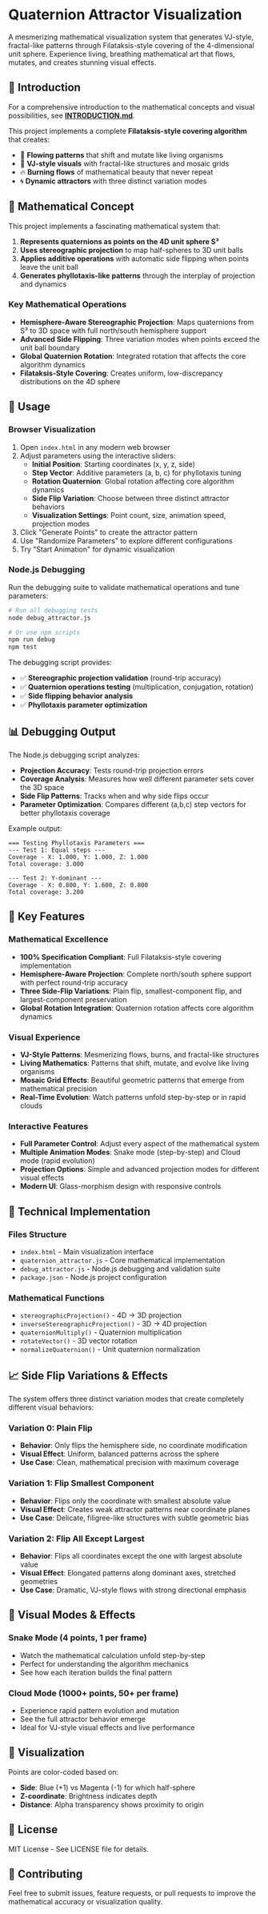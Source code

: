 # Quaternion Attractor Visualization

A mesmerizing mathematical visualization system that generates VJ-style, fractal-like patterns through Filataksis-style covering of the 4-dimensional unit sphere. Experience living, breathing mathematical art that flows, mutates, and creates stunning visual effects.

## 📖 Introduction

For a comprehensive introduction to the mathematical concepts and visual possibilities, see **[INTRODUCTION.md](INTRODUCTION.md)**.

This project implements a complete **Filataksis-style covering algorithm** that creates:
- 🌊 **Flowing patterns** that shift and mutate like living organisms
- 🎨 **VJ-style visuals** with fractal-like structures and mosaic grids
- 🔥 **Burning flows** of mathematical beauty that never repeat
- 🌀 **Dynamic attractors** with three distinct variation modes

## 🔬 Mathematical Concept

This project implements a fascinating mathematical system that:

1. **Represents quaternions as points on the 4D unit sphere S³**
2. **Uses stereographic projection** to map half-spheres to 3D unit balls
3. **Applies additive operations** with automatic side flipping when points leave the unit ball
4. **Generates phyllotaxis-like patterns** through the interplay of projection and dynamics

### Key Mathematical Operations

- **Hemisphere-Aware Stereographic Projection**: Maps quaternions from S³ to 3D space with full north/south hemisphere support
- **Advanced Side Flipping**: Three variation modes when points exceed the unit ball boundary
- **Global Quaternion Rotation**: Integrated rotation that affects the core algorithm dynamics
- **Filataksis-Style Covering**: Creates uniform, low-discrepancy distributions on the 4D sphere

## 🚀 Usage

### Browser Visualization

1. Open `index.html` in any modern web browser
2. Adjust parameters using the interactive sliders:
   - **Initial Position**: Starting coordinates (x, y, z, side)
   - **Step Vector**: Additive parameters (a, b, c) for phyllotaxis tuning
   - **Rotation Quaternion**: Global rotation affecting core algorithm dynamics
   - **Side Flip Variation**: Choose between three distinct attractor behaviors
   - **Visualization Settings**: Point count, size, animation speed, projection modes
3. Click "Generate Points" to create the attractor pattern
4. Use "Randomize Parameters" to explore different configurations
5. Try "Start Animation" for dynamic visualization

### Node.js Debugging

Run the debugging suite to validate mathematical operations and tune parameters:

```bash
# Run all debugging tests
node debug_attractor.js

# Or use npm scripts
npm run debug
npm test
```

The debugging script provides:
- ✅ **Stereographic projection validation** (round-trip accuracy)
- ✅ **Quaternion operations testing** (multiplication, conjugation, rotation)
- ✅ **Side flipping behavior analysis**
- ✅ **Phyllotaxis parameter optimization**

## 📊 Debugging Output

The Node.js debugging script analyzes:

- **Projection Accuracy**: Tests round-trip projection errors
- **Coverage Analysis**: Measures how well different parameter sets cover the 3D space
- **Side Flip Patterns**: Tracks when and why side flips occur
- **Parameter Optimization**: Compares different (a,b,c) step vectors for better phyllotaxis coverage

Example output:
```
=== Testing Phyllotaxis Parameters ===
--- Test 1: Equal steps ---
Coverage - X: 1.000, Y: 1.000, Z: 1.000
Total coverage: 3.000

--- Test 2: Y-dominant ---
Coverage - X: 0.800, Y: 1.600, Z: 0.800
Total coverage: 3.200
```

## 🎯 Key Features

### Mathematical Excellence
- **100% Specification Compliant**: Full Filataksis-style covering implementation
- **Hemisphere-Aware Projection**: Complete north/south sphere support with perfect round-trip accuracy
- **Three Side-Flip Variations**: Plain flip, smallest-component flip, and largest-component preservation
- **Global Rotation Integration**: Quaternion rotation affects core algorithm dynamics

### Visual Experience
- **VJ-Style Patterns**: Mesmerizing flows, burns, and fractal-like structures
- **Living Mathematics**: Patterns that shift, mutate, and evolve like living organisms
- **Mosaic Grid Effects**: Beautiful geometric patterns that emerge from mathematical precision
- **Real-Time Evolution**: Watch patterns unfold step-by-step or in rapid clouds

### Interactive Features
- **Full Parameter Control**: Adjust every aspect of the mathematical system
- **Multiple Animation Modes**: Snake mode (step-by-step) and Cloud mode (rapid evolution)
- **Projection Options**: Simple and advanced projection modes for different visual effects
- **Modern UI**: Glass-morphism design with responsive controls

## 🔧 Technical Implementation

### Files Structure

- `index.html` - Main visualization interface
- `quaternion_attractor.js` - Core mathematical implementation
- `debug_attractor.js` - Node.js debugging and validation suite
- `package.json` - Node.js project configuration

### Mathematical Functions

- `stereographicProjection()` - 4D → 3D projection
- `inverseStereographicProjection()` - 3D → 4D projection  
- `quaternionMultiply()` - Quaternion multiplication
- `rotateVector()` - 3D vector rotation
- `normalizeQuaternion()` - Unit quaternion normalization

## 📈 Side Flip Variations & Effects

The system offers three distinct variation modes that create completely different visual behaviors:

### **Variation 0: Plain Flip**
- **Behavior**: Only flips the hemisphere side, no coordinate modification
- **Visual Effect**: Uniform, balanced patterns across the sphere
- **Use Case**: Clean, mathematical precision with maximum coverage

### **Variation 1: Flip Smallest Component**
- **Behavior**: Flips only the coordinate with smallest absolute value
- **Visual Effect**: Creates weak attractor patterns near coordinate planes
- **Use Case**: Delicate, filigree-like structures with subtle geometric bias

### **Variation 2: Flip All Except Largest**
- **Behavior**: Flips all coordinates except the one with largest absolute value
- **Visual Effect**: Elongated patterns along dominant axes, stretched geometries
- **Use Case**: Dramatic, VJ-style flows with strong directional emphasis

## 🎨 Visual Modes & Effects

### **Snake Mode** (4 points, 1 per frame)
- Watch the mathematical calculation unfold step-by-step
- Perfect for understanding the algorithm mechanics
- See how each iteration builds the final pattern

### **Cloud Mode** (1000+ points, 50+ per frame)
- Experience rapid pattern evolution and mutation
- See the full attractor behavior emerge
- Ideal for VJ-style visual effects and live performance

## 🎨 Visualization

Points are color-coded based on:
- **Side**: Blue (+1) vs Magenta (-1) for which half-sphere
- **Z-coordinate**: Brightness indicates depth
- **Distance**: Alpha transparency shows proximity to origin

## 📝 License

MIT License - See LICENSE file for details.

## 🤝 Contributing

Feel free to submit issues, feature requests, or pull requests to improve the mathematical accuracy or visualization quality.

